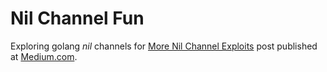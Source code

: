 # Nil Channel Fun
Exploring golang *nil* channels for [More Nil Channel Exploits](https://medium.com/@WhisperingChaos/nil-channel-exploits-44477e12081a) post published at [Medium.com](http://www.medium.com). 


